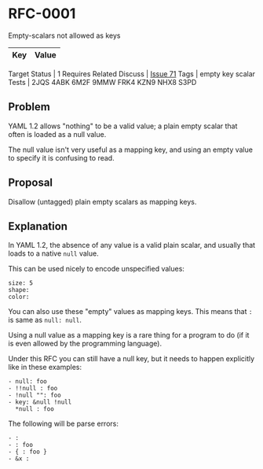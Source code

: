 RFC-0001
========

Empty-scalars not allowed as keys


Key | Value
-|-
Target
Status | 1
Requires
Related
Discuss | [Issue 71](../../../issues/71)
Tags | empty key scalar
Tests | 2JQS 4ABK 6M2F 9MMW FRK4 KZN9 NHX8 S3PD


## Problem

YAML 1.2 allows "nothing" to be a valid value; a plain empty scalar that often is loaded as a null value.

The null value isn't very useful as a mapping key, and using an empty value to specify it is confusing to read.


## Proposal

Disallow (untagged) plain empty scalars as mapping keys.


## Explanation

In YAML 1.2, the absence of any value is a valid plain scalar, and usually that loads to a native `null` value.

This can be used nicely to encode unspecified values:
```
size: 5
shape:
color:
```

You can also use these "empty" values as mapping keys.
This means that `:` is same as `null: null`.

Using a null value as a mapping key is a rare thing for a program to do (if it is even allowed by the programming language).

Under this RFC you can still have a null key, but it needs to happen explicitly like in these examples:
```
- null: foo
- !!null : foo
- !null "": foo
- key: &null !null
  *null : foo
```

The following will be parse errors:
```
- :
- : foo
- { : foo }
- &x :
```
